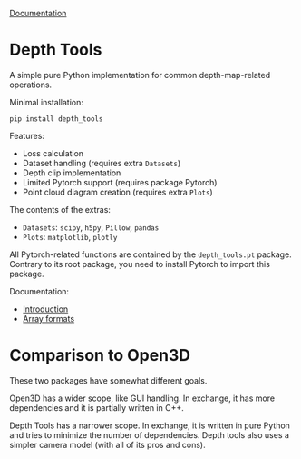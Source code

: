 [Documentation](./doc)

# Depth Tools

A simple pure Python implementation for common depth-map-related operations.

Minimal installation:

```
pip install depth_tools
```

Features:

- Loss calculation
- Dataset handling (requires extra `Datasets`)
- Depth clip implementation
- Limited Pytorch support (requires package Pytorch)
- Point cloud diagram creation (requires extra `Plots`)

The contents of the extras:

- `Datasets`: `scipy`, `h5py`, `Pillow`, `pandas`
- `Plots`: `matplotlib`, `plotly`

All Pytorch-related functions are contained by the `depth_tools.pt` package. Contrary to its root package, you need to install Pytorch to import this package.

Documentation:

- [Introduction](doc/Introduction.md)
- [Array formats](doc/Array-formats.md)

# Comparison to Open3D

These two packages have somewhat different goals.

Open3D has a wider scope, like GUI handling. In exchange, it has more dependencies and it is partially written in C++.

Depth Tools has a narrower scope. In exchange, it is written in pure Python and tries to minimize the number of dependencies. Depth tools also uses a simpler camera model (with all of its pros and cons).
